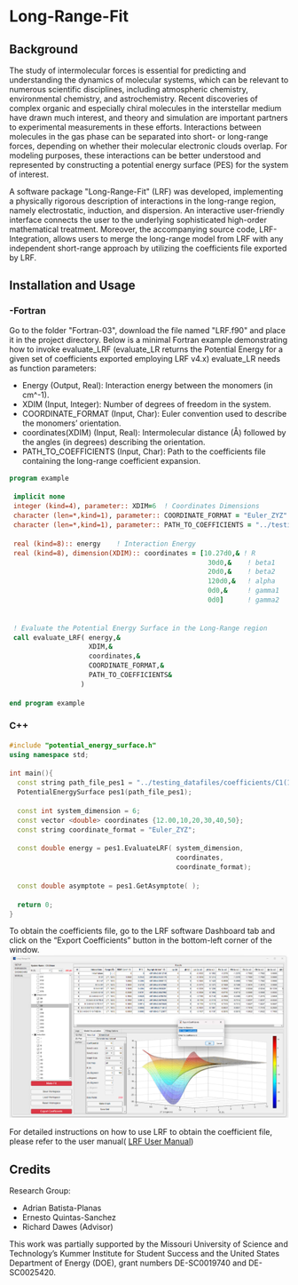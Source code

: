 # Long-Range-Fit

## Background

The study of intermolecular forces is essential for predicting and understanding the dynamics of molecular systems, which can be relevant to numerous scientific disciplines, including atmospheric chemistry, environmental chemistry, and astrochemistry. Recent discoveries of complex organic and especially chiral molecules in the interstellar medium have drawn much interest, and theory and simulation are important partners to experimental measurements in these efforts. Interactions between molecules in the gas phase can be separated into short- or long-range forces, depending on whether their molecular electronic clouds overlap. For modeling purposes, these interactions can be better understood and represented by constructing a potential energy surface (PES) for the system of interest.

A software package "Long-Range-Fit" (LRF) was developed, implementing a physically rigorous description of interactions in the long-range region, namely electrostatic, induction, and dispersion. An interactive user-friendly interface connects the user to the underlying sophisticated high-order mathematical treatment. Moreover, the accompanying source code, LRF-Integration, allows users to merge the long-range model from LRF with any independent short-range approach by utilizing the coefficients file exported by LRF.


## Installation and Usage
### -Fortran
Go to the folder "Fortran-03", download the file named "LRF.f90" and place it in the project directory. Below is a minimal Fortran example demonstrating how to invoke evaluate_LRF (evaluate_LR returns the Potential Energy for a given set of coefficients exported employing LRF v4.x)
evaluate_LR needs as function parameters:
- Energy (Output, Real): Interaction energy between the monomers (in cm^-1).
- XDIM (Input, Integer): Number of degrees of freedom in the system.
- COORDINATE_FORMAT (Input, Char): Euler convention used to describe the monomers’ orientation.
- coordinates(XDIM) (Input, Real): Intermolecular distance (Å) followed by the angles (in degrees) describing the orientation.
- PATH_TO_COEFFICIENTS (Input, Char): Path to the coefficients file containing the long-range coefficient expansion.

```fortran
program example

 implicit none
 integer (kind=4), parameter:: XDIM=6  ! Coordinates Dimensions
 character (len=*,kind=1), parameter:: COORDINATE_FORMAT = "Euler_ZYZ"   ! Coordinate Format
 character (len=*,kind=1), parameter:: PATH_TO_COEFFICIENTS = "../testing_datafiles/coefficients/C1(1)_C1(1)_Coeff.txt"

 real (kind=8):: energy    ! Interaction Energy
 real (kind=8), dimension(XDIM):: coordinates = [10.27d0,& ! R
                                                  30d0,&    ! beta1
                                                  20d0,&    ! beta2
                                                  120d0,&   ! alpha
                                                  0d0,&     ! gamma1
                                                  0d0]      ! gamma2


 ! Evaluate the Potential Energy Surface in the Long-Range region
 call evaluate_LRF( energy,&
                    XDIM,&
                    coordinates,&
                    COORDINATE_FORMAT,&
                    PATH_TO_COEFFICIENTS&
                  )

end program example
   ```
### C++
```c++
#include "potential_energy_surface.h"
using namespace std;

int main(){
  const string path_file_pes1 = "../testing_datafiles/coefficients/C1(1)_C1(1)_Coeff.txt";
  PotentialEnergySurface pes1(path_file_pes1);

  const int system_dimension = 6;
  const vector <double> coordinates {12.00,10,20,30,40,50};
  const string coordinate_format = "Euler_ZYZ";

  const double energy = pes1.EvaluateLRF( system_dimension,
                                          coordinates,
                                          coordinate_format);

  const double asymptote = pes1.GetAsymptote( );

  return 0;
}
   ```
To obtain the coefficients file, go to the LRF software Dashboard tab and click on the “Export Coefficients” button in the bottom-left corner of the window.  
![alt text](./LRF_Export.png)

For detailed instructions on how to use LRF to obtain the coefficient file, please refer to the user manual( <a href="https://github.com/dawesr-repo/LRF-Integration/blob/Updating-Readme/LRF_User_Manual.pdf" >LRF User Manual</a>)
## Credits
Research Group:
- Adrian Batista-Planas
- Ernesto Quintas-Sanchez
- Richard Dawes (Advisor)

This work was partially supported by the Missouri University of Science and Technology’s Kummer Institute for Student Success and the United States Department of Energy (DOE), grant numbers DE-SC0019740 and DE-SC0025420.











